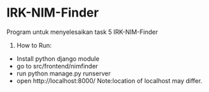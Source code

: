 # IRK-NIM-Finder

Program untuk menyelesaikan task 5 IRK-NIM-Finder

1. How to Run:
- Install python django module
- go to src/frontend/nimfinder
- run python manage.py runserver
- open http://localhost:8000/ Note:location of localhost may differ.
